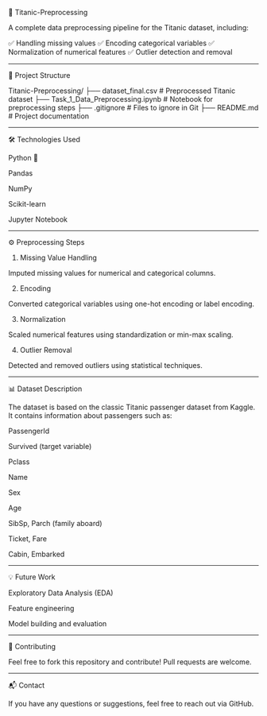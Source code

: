 🚢 Titanic-Preprocessing

A complete data preprocessing pipeline for the Titanic dataset, including:

✅ Handling missing values
✅ Encoding categorical variables
✅ Normalization of numerical features
✅ Outlier detection and removal


---

📂 Project Structure

Titanic-Preprocessing/
├── dataset_final.csv               # Preprocessed Titanic dataset
├── Task_1_Data_Preprocessing.ipynb # Notebook for preprocessing steps
├── .gitignore                      # Files to ignore in Git
├── README.md                       # Project documentation


---

🛠 Technologies Used

Python 🐍

Pandas

NumPy

Scikit-learn

Jupyter Notebook



---

⚙ Preprocessing Steps

1. Missing Value Handling

Imputed missing values for numerical and categorical columns.



2. Encoding

Converted categorical variables using one-hot encoding or label encoding.



3. Normalization

Scaled numerical features using standardization or min-max scaling.



4. Outlier Removal

Detected and removed outliers using statistical techniques.





---

📊 Dataset Description

The dataset is based on the classic Titanic passenger dataset from Kaggle. It contains information about passengers such as:

PassengerId

Survived (target variable)

Pclass

Name

Sex

Age

SibSp, Parch (family aboard)

Ticket, Fare

Cabin, Embarked



---

💡 Future Work

Exploratory Data Analysis (EDA)

Feature engineering

Model building and evaluation



---

🤝 Contributing

Feel free to fork this repository and contribute! Pull requests are welcome.


---

📬 Contact

If you have any questions or suggestions, feel free to reach out via GitHub.
